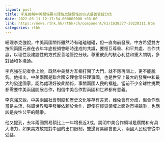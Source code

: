 ```yaml
---
layout: post
title: 李克強稱中美關係需以理性及建設性的方式妥善管控分歧
date: 2022-03-11 12:17:54.000000000 +08:00
link: https://news.rthk.hk/rthk/ch/component/k2/1638377-20220311.htm
categories: rthk
---
```


總理李克強說，中美兩國關係雖然時有磕磕碰碰，但一直向前發展，中方希望雙方按照兩國元首在去年年底視頻會晤時達成的共識，要相互尊重、和平共處、合作共贏，以理性及建設性的方式妥善地管控分歧，尊重彼此的核心利益和重大關切，多對話和多溝通。

李克強在記者會上說，既然中美雙方互相打開了大門，就不應再關上，更不能脫鈎。他指出，中美兩國是聯合國安理會常任理事國，也是世界上最大的發展中和最大的發達國家，認為處理好彼此關係，事關兩國人民的福祉，當前不少全球性挑戰都需要中美兩國開展合作，相信中美合作對兩國和世界都有意義。

李克強又說，中美兩國社會制度和歷史文化等存有差異，難免會有分歧，但合作應當是主流，強調世界和平發展依賴於合作，即使在經貿領域上面對市場競爭，也應該是良性公平的競爭。

他又提到，去年兩國貿易額比上一年增長近3成，說明中美合作領域是廣闊和有具大潛力，如果美方放寬對中國的出口限制，雙邊貿易額會更大，兩國人民也會從中受益。
